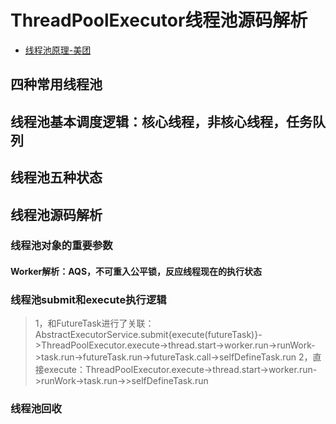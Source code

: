 # ThreadPoolExecutor线程池源码解析

* [线程池原理-美团](https://tech.meituan.com/2020/04/02/java-pooling-pratice-in-meituan.html)

## 四种常用线程池



## 线程池基本调度逻辑：核心线程，非核心线程，任务队列

## 线程池五种状态


## 线程池源码解析

### 线程池对象的重要参数

#### Worker解析：AQS，不可重入公平锁，反应线程现在的执行状态 

### 线程池submit和execute执行逻辑
>1，和FutureTask进行了关联：AbstractExecutorService.submit{execute(futureTask)}->ThreadPoolExecutor.execute->thread.start->worker.run->runWork->task.run->futureTask.run->futureTask.call->selfDefineTask.run
>2，直接execute：ThreadPoolExecutor.execute->thread.start->worker.run->runWork->task.run->>selfDefineTask.run



### 线程池回收